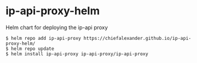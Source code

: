 # ip-api-proxy-helm

Helm chart for deploying the ip-api proxy

```
$ helm repo add ip-api-proxy https://chiefalexander.github.io/ip-api-proxy-helm/
$ helm repo update
$ helm install ip-api-proxy ip-api-proxy/ip-api-proxy
```
